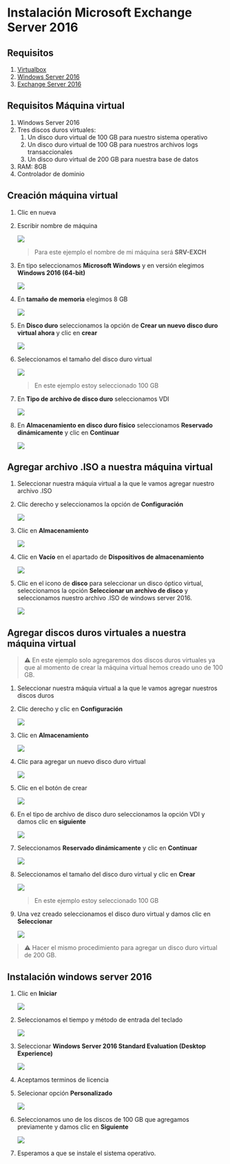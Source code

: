 # Instalación Microsoft Exchange Server 2016

## Requisitos
1. [Virtualbox](https://www.virtualbox.org)
2. [Windows Server 2016](https://www.microsoft.com/es-xl/evalcenter/evaluate-windows-server-2016)
3. [Exchange Server 2016](https://www.google.com/url?sa=t&rct=j&q=&esrc=s&source=web&cd=&cad=rja&uact=8&ved=2ahUKEwj2xobGmdrwAhVKmK0KHVHiDN0QFjAAegQIAhAD&url=https%3A%2F%2Fwww.microsoft.com%2Fen-us%2Fdownload%2Fdetails.aspx%3Fid%3D57388&usg=AOvVaw321h9vVlI5oBfqDDKUoRnM)

## Requisitos Máquina virtual
1. Windows Server 2016
2. Tres discos duros virtuales:
    1. Un disco duro virtual de 100 GB para nuestro sistema operativo
    2. Un disco duro virtual de 100 GB para nuestros archivos logs transaccionales
    3. Un disco duro virtual de 200 GB para nuestra base de datos
3. RAM: 8GB
4. Controlador de dominio

## Creación máquina virtual
1. Clic en nueva
2. Escribir nombre de máquina

    ![](./images/vm-name.png)

    > Para este ejemplo el nombre de mi máquina será **SRV-EXCH**
3. En tipo seleccionamos **Microsoft Windows** y en versión elegimos **Windows 2016 (64-bit)**

    ![](./images/vm-type-version.png)

4. En **tamaño de memoria** elegimos 8 GB

    ![](./images/vm-ram.png)

5. En **Disco duro** seleccionamos la opción de **Crear un nuevo disco duro virtual ahora** y clic en **crear**

    ![](./images/vm-hdd.png)

6. Seleccionamos el tamaño del disco duro virtual
    
    ![](./images/vm-hdd-size.png)
    > En este ejemplo estoy seleccionado 100 GB

7. En **Tipo de archivo de disco duro** seleccionamos VDI
    
    ![](./images/vm-hdd-type.png)

8. En **Almacenamiento en disco duro físico** seleccionamos **Reservado dinámicamente** y clic en **Continuar**
    
    ![](./images/vm-hdd-storage.png)


## Agregar archivo .ISO a nuestra máquina virtual
1. Seleccionar nuestra máquia virtual a la que le vamos agregar nuestro archivo .ISO
2. Clic derecho y seleccionamos la opción de **Configuración**

    ![](./images/vm-configuration.png)

3. Clic en **Almacenamiento**

    ![](./images/vm-storage.png)

4. Clic en **Vacío** en el apartado de **Dispositivos de almacenamiento**

    ![](./images/vm-vacio.png)

5. Clic en el icono de **disco** para seleccionar un disco óptico virtual, seleccionamos la opción **Seleccionar un archivo de disco** y seleccionamos nuestro archivo .ISO de windows server 2016.

    ![](./images/vm-disco-optico.png)

## Agregar discos duros virtuales a nuestra máquina virtual
> :warning: En este ejemplo solo agregaremos dos discos duros virtuales ya que al momento de crear la máquina virtual hemos creado uno de 100 GB.
1. Seleccionar nuestra máquia virtual a la que le vamos agregar nuestros discos duros
2. Clic derecho y clic en **Configuración**

    ![](./images/vm-configuration.png)

3. Clic en **Almacenamiento**

    ![](./images/vm-storage.png)

4. Clic para agregar un nuevo disco duro virtual

    ![](./images/vm-new-vhd.png)

5. Clic en el botón de crear

    ![](./images/vm-create-vhd.png)

6. En el tipo de archivo de disco duro seleccionamos la opción VDI y damos clic en **siguiente**

    ![](./images/vm-vdi-vhd.png)

7. Seleccionamos **Reservado dinámicamente** y clic en **Continuar**

    ![](./images/vm-dinamic-vhd.png)

8. Seleccionamos el tamaño del disco duro virtual y clic en **Crear**
    
    ![](./images/vm-size-vhd.png)
    > En este ejemplo estoy seleccionado 100 GB

9. Una vez creado seleccionamos el disco duro virtual y damos clic en **Seleccionar**

    ![](./images/vm-select-vhd.png)

> :warning: Hacer el mismo procedimiento para agregar un disco duro virtual de 200 GB.

## Instalación windows server 2016
1. Clic en **Iniciar**

    ![](./images/vm-start.png)

2. Seleccionamos el tiempo y método de entrada del teclado

    ![](./images/vm-time.png)

3. Seleccionar **Windows Server 2016 Standard Evaluation (Desktop Experience)**

    ![](./images/vm-windows-de.png)

4. Aceptamos terminos de licencia
5. Selecionar opción **Personalizado**

    ![](./images/vm-custom.png)

6. Seleccionamos uno de los discos de 100 GB que agregamos previamente y damos clic en **Siguiente**

    ![](./images/vm-select-hdd.png)

7. Esperamos a que se instale el sistema operativo.
